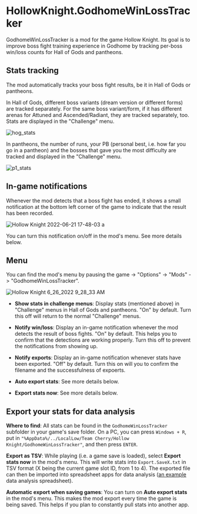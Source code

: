 # HollowKnight.GodhomeWinLossTracker

GodhomeWinLossTracker is a mod for the game Hollow Knight. Its goal is to improve boss fight training experience in Godhome by tracking per-boss win/loss counts for Hall of Gods and pantheons.


## Stats tracking

The mod automatically tracks your boss fight results, be it in Hall of Gods or pantheons.

In Hall of Gods, different boss variants (dream version or different forms) are tracked separately. For the same boss variant/form, if it has different arenas for Attuned and Ascended/Radiant, they are tracked separately, too. Stats are displayed in the "Challenge" menu.

![hog_stats](https://user-images.githubusercontent.com/14790745/177464675-5db99441-65d8-4602-b30c-f38993e9f92d.png)

In pantheons, the number of runs, your PB (personal best, i.e. how far you go in a pantheon) and the bosses that gave you the most difficulty are tracked and displayed in the "Challenge" menu.

![p1_stats](https://user-images.githubusercontent.com/14790745/177464694-32a143dd-b9a7-4421-a2a5-6a932e42d906.png)


## In-game notifications

Whenever the mod detects that a boss fight has ended, it shows a small notification at the bottom left corner of the game to indicate that the result has been recorded.

![Hollow Knight 2022-06-21 17-48-03 a](https://user-images.githubusercontent.com/14790745/174921467-d980e3f8-1230-45ba-a8b9-acfed7b93d56.png)

You can turn this notification on/off in the mod's menu. See more details below.


## Menu

You can find the mod's menu by pausing the game -> "Options" -> "Mods" -> "GodhomeWinLossTracker".

![Hollow Knight 6_26_2022 9_28_33 AM](https://user-images.githubusercontent.com/14790745/175827615-de51d8c0-44f0-4b66-83ab-aa3168c466d0.png)

* **Show stats in challenge menus**: Display stats (mentioned above) in "Challenge" menus in Hall of Gods and pantheons. "On" by default. Turn this off will return to the normal "Challenge" menus.

* **Notify win/loss**: Display an in-game notification whenever the mod detects the result of boss fights. "On" by default. This helps you to confirm that the detections are working properly. Turn this off to prevent the notifications from showing up.

* **Notify exports**: Display an in-game notification whenever stats have been exported. "Off" by default. Turn this on will you to confirm the filename and the successfulness of expoerts.

* **Auto export stats**: See more details below.

* **Export stats now**: See more details below.


## Export your stats for data analysis

**Where to find**: All stats can be found in the `GodhomeWinLossTracker` subfolder in your game's save folder. On a PC, you can press `Windows + R`, put in `"%AppData%/../LocalLow/Team Cherry/Hollow Knight/GodhomeWinLossTracker"`, and then press `ENTER`.

**Export as TSV**: While playing (i.e. a game save is loaded), select **Export stats now** in the mod's menu. This will write stats into `Export.SaveX.txt` in TSV format (X being the current game slot ID, from 1 to 4). The exported file can then be imported into spreadsheet apps for data analysis ([an example](https://docs.google.com/spreadsheets/d/1_hglw_48YHSVsaKsA3nuqnbMoC0DbbKKl-uB-i44FbM/edit?usp=sharing) data analysis spreadsheet).

**Automatic export when saving games**: You can turn on **Auto export stats** in the mod's menu. This makes the mod export every time the game is being saved. This helps if you plan to constantly pull stats into another app.
